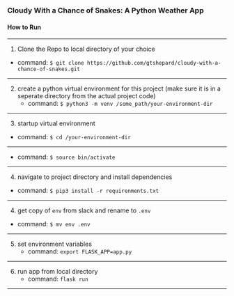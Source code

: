 ### Cloudy With a Chance of Snakes: A Python Weather App


#### How to Run 

* * * 
1. Clone the Repo to local directory of your choice
  
  - command: ```$ git clone https://github.com/gtshepard/cloudy-with-a-chance-of-snakes.git```
* * * 
2. create a python virtual environment for this project (make sure it is in a seperate directory from the actual project code)
   - command: ```$ python3 -m venv /some_path/your-environment-dir```
* * * 
3. startup virtual environment 

  - command:  ```$ cd /your-environment-dir```
  * * * 
  - command: ```$ source bin/activate ```
* * * 
4. navigate to project directory and install dependencies

  - command:  ```$ pip3 install -r requirenments.txt```
* * * 
4. get copy of ```env``` from slack and rename to ```.env```

 - command:  ```$ mv env .env ```
   
* * *   
5. set environment variables 
   - command: ```export FLASK_APP=app.py```
* * * 
6. run app from local directory 
   - command: ```flask run```
* * * 
